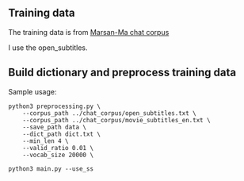 ## Training data

The training data is from [Marsan-Ma chat corpus](https://github.com/Marsan-Ma/chat_corpus)

I use the open_subtitles.

## Build dictionary and preprocess training data

Sample usage:
```
python3 preprocessing.py \
    --corpus_path ../chat_corpus/open_subtitles.txt \
    --corpus_path ../chat_corpus/movie_subtitles_en.txt \
    --save_path data \
    --dict_path dict.txt \
    --min_len 4 \
    --valid_ratio 0.01 \
    --vocab_size 20000 \

python3 main.py --use_ss
```
